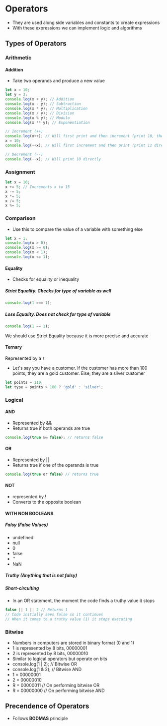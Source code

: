 # Operators

- They are used along side variables and constants to create expressions
- With these expressions we can implement logic and algorithms

## Types of Operators

### Arithmetic
#### Addition
- Take two operands and produce a new value
```javascript
let x = 10;
let y = 3;
console.log(x + y); // Addition
console.log(x - y); // Subtraction
console.log(x * y); // Multiplication
console.log(x / y); // Division
console.log(x % y); // Modulo
console.log(x ** y); // Exponentiation

// Increment (++)
console.log(x++); // Will first print and then increment (print 10, then increment to 11)
x = 10;
console.log(++x); // Will first increment and then print (print 11 directly, x has already been incremented before)

// Decrement (--)
console.log(--x); // Will print 10 directly

```

### Assignment
```javascript
let x = 10;
x += 5; // Increments x to 15
x -= 5;
x *= 5;
x /= 5;
x %= 5;
```

### Comparison
- Use this to compare the value of a variable with something else

```javascript
let x = 1;
console.log(x > 0);
console.log(x >= 0);
console.log(x < 1);
console.log(x <= 1);
```

#### Equality
- Checks for equality or inequality

##### Strict Equality. Checks for type of variable as well
```javascript
console.log(1 === 1);
```

##### Lose Equality. Does not check for type of variable
```javascript
console.log(1 == 1);
```

We should use Strict Equality because it is more precise and accurate

#### Ternary
Represented by a `?`
- Let's say you have a customer. If the customer has more than 100 points, they are a gold customer. Else, they are a silver customer
```javascript
let points = 110;
let type = points > 100 ? 'gold' : 'silver';
```

### Logical
#### AND
- Represented by &&
- Returns true if both operands are true
```javascript
console.log(true && false); // returns false
```

#### OR
- Represented by ||
- Returns true if one of the operands is true
```javascript
console.log(true or false) // returns true
```
#### NOT
- represented by !
- Converts to the opposite boolean

#### WITH NON BOOLEANS
##### Falsy (False Values)
- undefined
- null
- 0
- false
- ''
- NaN

##### Truthy (Anything that is not falsy)
##### Short-circuiting
- In an OR statement, the moment the code finds a truthy value it stops
```javascript
false || 1 || 2 // Returns 1
// Code initially sees false so it continues
// When it comes to a truthy value (1) it stops executing
```

### Bitwise
- Numbers in computers are stored in binary format (0 and 1)
- 1 is represented by 8 bits, 00000001
- 2 is represented by 8 bits, 00000010
- Similar to logical operators but operate on bits
- console.log(1 | 2); // Bitwise OR
- console.log(1 & 2); // Bitwise AND
- 1 = 00000001
- 2 = 00000010
- R = 00000011 // On performing bitwise OR
- R = 00000000 // On performing bitwise AND

## Precendence of Operators
- Follows **BODMAS** principle
